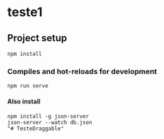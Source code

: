 # teste1

## Project setup
```
npm install
```

### Compiles and hot-reloads for development
```
npm run serve
```

#### Also install

```
npm install -g json-server
json-server --watch db.json
"# TesteDraggable" 
